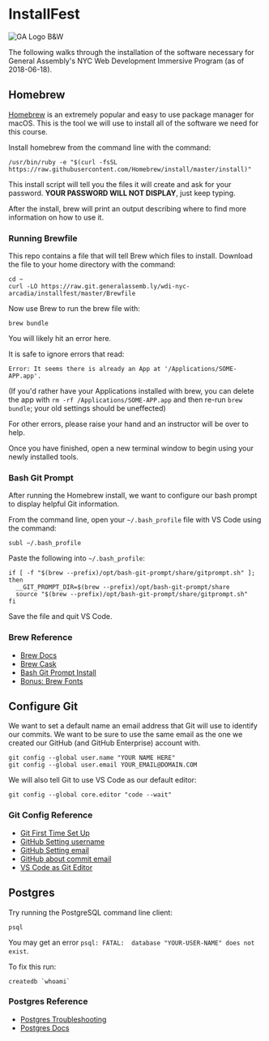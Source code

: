 # InstallFest

![GA Logo B&W](https://avatars.git.generalassemb.ly/u/5700?s=400&u=c547245df786bf7c05713279d31e7671c9f7374b)

The following walks through the installation of the software necessary for General Assembly's NYC Web Development Immersive Program (as of 2018-06-18).

## Homebrew

[Homebrew](https://brew.sh/) is an extremely popular and easy to use package manager for macOS. This is the tool we will use to install all of the software we need for this course.

Install homebrew from the command line with the command:

```shell
/usr/bin/ruby -e "$(curl -fsSL https://raw.githubusercontent.com/Homebrew/install/master/install)"
```

This install script will tell you the files it will create and ask for your password. **YOUR PASSWORD WILL NOT DISPLAY**, just keep typing.

After the install, brew will print an output describing where to find more information on how to use it.

### Running Brewfile

This repo contains a file that will tell Brew which files to install. Download the file to your home directory with the command:

```shell
cd ~
curl -LO https://raw.git.generalassemb.ly/wdi-nyc-arcadia/installfest/master/Brewfile
```

Now use Brew to run the brew file with:

```shell
brew bundle
```

You will likely hit an error here.

It is safe to ignore errors that read:

```shell
Error: It seems there is already an App at '/Applications/SOME-APP.app'.
```

(If you'd rather have your Applications installed with brew, you can delete the app with `rm -rf /Applications/SOME-APP.app` and then re-run `brew bundle`; your old settings should be uneffected)

For other errors, please raise your hand and an instructor will be over to help.

Once you have finished, open a new terminal window to begin using your newly installed tools.

### Bash Git Prompt

After running the Homebrew install, we want to configure our bash prompt to display helpful Git information.

From the command line, open your `~/.bash_profile` file with VS Code using the command:

```shell
subl ~/.bash_profile
```

Paste the following into `~/.bash_profile`:

```shell
if [ -f "$(brew --prefix)/opt/bash-git-prompt/share/gitprompt.sh" ]; then
  __GIT_PROMPT_DIR=$(brew --prefix)/opt/bash-git-prompt/share
  source "$(brew --prefix)/opt/bash-git-prompt/share/gitprompt.sh"
fi
```

Save the file and quit VS Code.

### Brew Reference

- [Brew Docs](https://docs.brew.sh/)
- [Brew Cask](https://caskroom.github.io/)
- [Bash Git Prompt Install](https://github.com/magicmonty/bash-git-prompt#via-homebrew-on-mac-os-x)
- [Bonus: Brew Fonts](https://github.com/Homebrew/homebrew-cask-fonts)

## Configure Git

We want to set a default name an email address that Git will use to identify our commits. We want to be sure to use the same email as the one we created our GitHub (and GitHub Enterprise) account with.

```shell
git config --global user.name "YOUR NAME HERE"
git config --global user.email YOUR_EMAIL@DOMAIN.COM
```

We will also tell Git to use VS Code as our default editor:

```shell
git config --global core.editor "code --wait"
```

### Git Config Reference

- [Git First Time Set Up](https://git-scm.com/book/en/v2/Getting-Started-First-Time-Git-Setup)
- [GitHub Setting username](https://help.github.com/articles/setting-your-username-in-git/#setting-your-git-username-for-every-repository-on-your-computer)
- [GitHub Setting email](https://help.github.com/articles/setting-your-commit-email-address-in-git/)
- [GitHub about commit email](https://help.github.com/articles/setting-your-commit-email-address-in-git/)
- [VS Code as Git Editor](https://code.visualstudio.com/docs/editor/versioncontrol#_vs-code-as-git-editor)

## Postgres

Try running the PostgreSQL command line client:

```shell
psql
```

You may get an error `psql: FATAL:  database "YOUR-USER-NAME" does not exist`.

To fix this run:

```shell
createdb `whoami`
```

### Postgres Reference

- [Postgres Troubleshooting](https://postgresapp.com/documentation/troubleshooting.html#errors-when-connecting-to-the-postgresql-server)
- [Postgres Docs](https://www.postgresql.org/docs/10/static/index.html)
